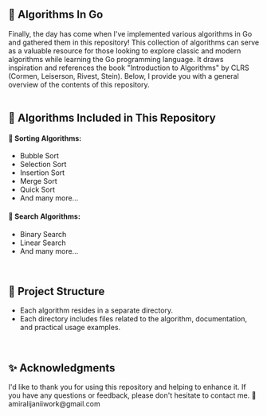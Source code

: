 <h2>🧩 Algorithms In Go</h2>

Finally, the day has come when I've implemented various algorithms in Go and gathered them in this repository! This collection of algorithms can serve as a valuable resource for those looking to explore classic and modern algorithms while learning the Go programming language. It draws inspiration and references the book "Introduction to Algorithms" by CLRS (Cormen, Leiserson, Rivest, Stein). Below, I provide you with a general overview of the contents of this repository.
<br />
<br />

<h2>🔖 Algorithms Included in This Repository</h2>

<h4>🔹 Sorting Algorithms:</h4>
<ul>
  <li>Bubble Sort</li>
  <li>Selection Sort</li>
  <li>Insertion Sort</li>
  <li>Merge Sort</li>
  <li>Quick Sort</li>
  <li>And many more...</li>
</ul>

<h4>🔸 Search Algorithms:</h4>
<ul>
  <li>Binary Search</li>
  <li>Linear Search</li>
  <li>And many more...</li>
</ul>
<br />
<h2>💭 Project Structure</h2>
<ul>
  <li>Each algorithm resides in a separate directory.</li>
  <li>Each directory includes files related to the algorithm, documentation, and practical usage examples.</li>
</ul>
<br />
<h2>✨ Acknowledgments</h2>
I'd like to thank you for using this repository and helping to enhance it. If you have any questions or feedback, please don't hesitate to contact me.
📧 amiralijaniiwork@gmail.com
